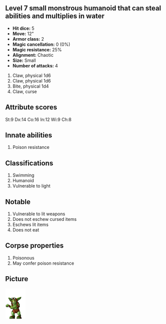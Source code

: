 ## Level 7 small monstrous humanoid that can steal abilities and multiplies in water
- **Hit dice:** 5
- **Move:** 12"
- **Armor class:** 2
- **Magic cancellation:** 0 (0%)
- **Magic resistance:** 25%
- **Alignment:** Chaotic
- **Size:** Small
- **Number of attacks:** 4
1. Claw, physical 1d6
2. Claw, physical 1d6
3. Bite, physical 1d4
4. Claw, curse
## Attribute scores
St:9 Dx:14 Co:16 In:12 Wi:9 Ch:8
## Innate abilities
1. Poison resistance
## Classifications
1. Swimming
2. Humanoid
3. Vulnerable to light
## Notable
1. Vulnerable to lit weapons
2. Does not eschew cursed items
3. Eschews lit items
4. Does not eat
## Corpse properties
1. Poisonous
2. May confer poison resistance
## Picture
![Gremlin](https://github.com/hyvanmielenpelit/GnollHackTileSet/blob/main/Monsters/gremlin/gremlin.png)
